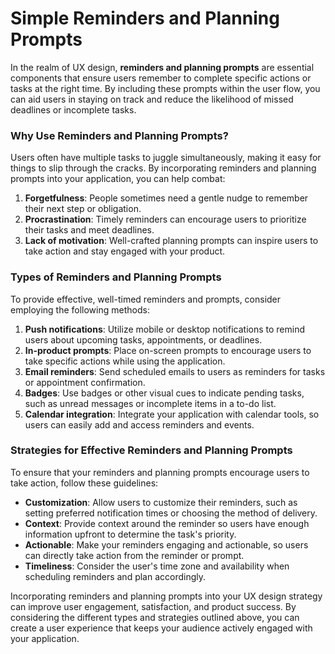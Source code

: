 # Simple Reminders and Planning Prompts
In the realm of UX design, **reminders and planning prompts** are essential components that ensure users remember to complete specific actions or tasks at the right time. By including these prompts within the user flow, you can aid users in staying on track and reduce the likelihood of missed deadlines or incomplete tasks. 

### Why Use Reminders and Planning Prompts?
Users often have multiple tasks to juggle simultaneously, making it easy for things to slip through the cracks. By incorporating reminders and planning prompts into your application, you can help combat:

1. **Forgetfulness**: People sometimes need a gentle nudge to remember their next step or obligation.
2. **Procrastination**: Timely reminders can encourage users to prioritize their tasks and meet deadlines.
3. **Lack of motivation**: Well-crafted planning prompts can inspire users to take action and stay engaged with your product.

### Types of Reminders and Planning Prompts
To provide effective, well-timed reminders and prompts, consider employing the following methods:

1. **Push notifications**: Utilize mobile or desktop notifications to remind users about upcoming tasks, appointments, or deadlines. 
2. **In-product prompts**: Place on-screen prompts to encourage users to take specific actions while using the application.
3. **Email reminders**: Send scheduled emails to users as reminders for tasks or appointment confirmation.
4. **Badges**: Use badges or other visual cues to indicate pending tasks, such as unread messages or incomplete items in a to-do list.
5. **Calendar integration**: Integrate your application with calendar tools, so users can easily add and access reminders and events.

### Strategies for Effective Reminders and Planning Prompts
To ensure that your reminders and planning prompts encourage users to take action, follow these guidelines:

* **Customization**: Allow users to customize their reminders, such as setting preferred notification times or choosing the method of delivery.
* **Context**: Provide context around the reminder so users have enough information upfront to determine the task's priority.
* **Actionable**: Make your reminders engaging and actionable, so users can directly take action from the reminder or prompt.
* **Timeliness**: Consider the user's time zone and availability when scheduling reminders and plan accordingly.

Incorporating reminders and planning prompts into your UX design strategy can improve user engagement, satisfaction, and product success. By considering the different types and strategies outlined above, you can create a user experience that keeps your audience actively engaged with your application.